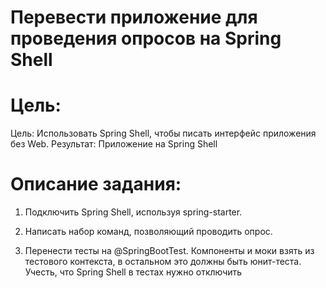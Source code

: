 # Перевести приложение для проведения опросов на Spring Shell

# Цель:

Цель: Использовать Spring Shell, чтобы писать интерфейс приложения без Web.
Результат: Приложение на Spring Shell

# Описание задания:
1. Подключить Spring Shell, используя spring-starter.

2. Написать набор команд, позволяющий проводить опрос.

3. Перенести тесты на @SpringBootTest. Компоненты и моки взять из тестового контекста, в остальном это должны быть юнит-теста. Учесть, что Spring Shell в тестах нужно отключить
